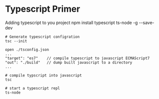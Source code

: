 # Typescript Primer



Adding typescript to you project
    npm install typescript ts-node -g --save-dev

    # Generate typescript configration
    tsc --init

    open ./tsconfig.json
    ...
    "target": "es7"    // compile typescript to javascript ECMAScript7
    "out": "./build"   // dump built javascript to a directory
    ...

    # compile typscript into javascript
    tsc

    # start a typescript repl
    ts-node